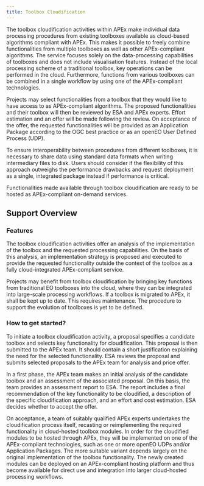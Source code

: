 ```yaml
---
title: Toolbox Cloudification
---
```


The toolbox cloudification activities within APEx make individual data processing procedures from existing toolboxes
available as cloud-based algorithms compliant with APEx. This makes it possible to freely combine functionalities from
multiple toolboxes as well as other APEx-compliant algorithms. The service focuses solely on the data-processing
capabilities of toolboxes and does not include visualisation features. Instead of the local processing scheme of a
traditional toolbox, key operations can be performed in the cloud. Furthermore, functions from various toolboxes can be
combined in a single workflow by using one of the APEx-compliant technologies.

Projects may select functionalities from a toolbox that they would like to have access to as APEx-compliant algorithms.
The proposed functionalities and their toolbox will then be reviewed by ESA and APEx experts. Effort estimation and an
offer will be made following the review. On acceptance of the offer, the requested functionalities will be provided as
an Application Package according to the OGC best practice or as an openEO User Defined Process (UDP).

To ensure interoperability between procedures from different toolboxes, it is necessary to share data using standard
data formats when writing intermediary files to disk. Users should consider if the flexibility of this approach
outweighs the performance drawbacks and request deployment as a single, integrated package instead if performance is
critical.

Functionalities made available through toolbox cloudification are ready to be hosted as APEx-compliant on-demand
services.

## Support Overview

### Features

The toolbox cloudification activities offer an analysis of the implementation of the toolbox and the requested
processing capabilities. On the basis of this analysis, an implementation strategy is proposed and executed to provide
the requested functionality outside the context of the toolbox as a fully cloud-integrated APEx-compliant service.

Projects may benefit from toolbox cloudification by bringing key functions from traditional EO toolboxes into the cloud,
where they can be integrated into large-scale processing workflows. If a toolbox is migrated to APEx, it shall be kept
up to date. This requires maintenance. The procedure to support the evolution of toolboxes is yet to be defined.

### How to get started?

To initiate a toolbox cloudification activity, a proposal specifies a candidate toolbox and selects key functionality
for cloudification. This proposal is then submitted to the APEx team. It should contain a short justification explaining
the need for the selected functionality. ESA reviews the proposal and submits selected proposals to the APEx team for
analysis and price offer.

In a first phase, the APEx team makes an initial analysis of the candidate toolbox and an assessment of the associated
proposal. On this basis, the team provides an assessment report to ESA. The report includes a final recommendation of
the key functionality to be cloudified, a description of the specific cloudification approach, and an effort and cost
estimation. ESA decides whether to accept the offer.

On acceptance, a team of suitably qualified APEx experts undertakes the cloudification process itself, recasting or
reimplementing the required functionality in cloud-hosted toolbox modules. In order for the cloudified modules to be
hosted through APEx, they will be implemented on one of the APEx-compliant technologies, such as one or more openEO UDPs
and/or Application Packages. The more suitable variant depends largely on the original implementation of the toolbox
functionality. The newly created modules can be deployed on an APEx-compliant hosting platform and thus become available
for direct use and integration into larger cloud-hosted processing workflows.

